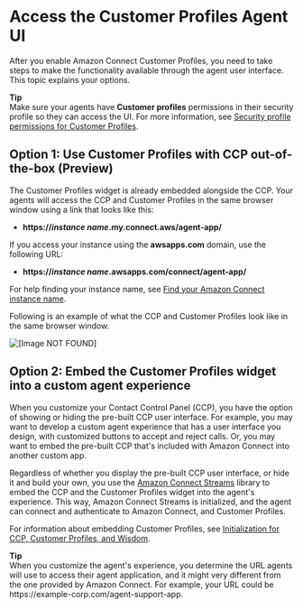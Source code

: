 # Access the Customer Profiles Agent UI<a name="customer-profile-access"></a>

After you enable Amazon Connect Customer Profiles, you need to take steps to make the functionality available through the agent user interface\. This topic explains your options\.

**Tip**  
Make sure your agents have **Customer profiles** permissions in their security profile so they can access the UI\. For more information, see [Security profile permissions for Customer Profiles](assign-security-profile-customer-profile.md)\.

## Option 1: Use Customer Profiles with CCP out\-of\-the\-box \(Preview\)<a name="customer-profile-access-out-of-the-box"></a>

The Customer Profiles widget is already embedded alongside the CCP\. Your agents will access the CCP and Customer Profiles in the same browser window using a link that looks like this:
+ **https://*instance name*\.my\.connect\.aws/agent\-app/** 

If you access your instance using the **awsapps\.com** domain, use the following URL: 
+ **https://*instance name*\.awsapps\.com/connect/agent\-app/**

For help finding your instance name, see [Find your Amazon Connect instance name](find-instance-name.md)\.

Following is an example of what the CCP and Customer Profiles look like in the same browser window\.

![\[Image NOT FOUND\]](http://docs.aws.amazon.com/connect/latest/adminguide/images/customer-profiles-agent-app.png)

## Option 2: Embed the Customer Profiles widget into a custom agent experience<a name="customer-profile-access-embed"></a>

When you customize your Contact Control Panel \(CCP\), you have the option of showing or hiding the pre\-built CCP user interface\. For example, you may want to develop a custom agent experience that has a user interface you design, with customized buttons to accept and reject calls\. Or, you may want to embed the pre\-built CCP that's included with Amazon Connect into another custom app\.

Regardless of whether you display the pre\-built CCP user interface, or hide it and build your own, you use the [Amazon Connect Streams](https://github.com/aws/amazon-connect-streams) library to embed the CCP and the Customer Profiles widget into the agent's experience\. This way, Amazon Connect Streams is initialized, and the agent can connect and authenticate to Amazon Connect, and Customer Profiles\. 

For information about embedding Customer Profiles, see [Initialization for CCP, Customer Profiles, and Wisdom](https://github.com/amazon-connect/amazon-connect-streams/blob/master/Documentation.md#initialization-for-ccp-customer-profiles-and-wisdom)\.

**Tip**  
When you customize the agent's experience, you determine the URL agents will use to access their agent application, and it might very different from the one provided by Amazon Connect\. For example, your URL could be https://example\-corp\.com/agent\-support\-app\. 
